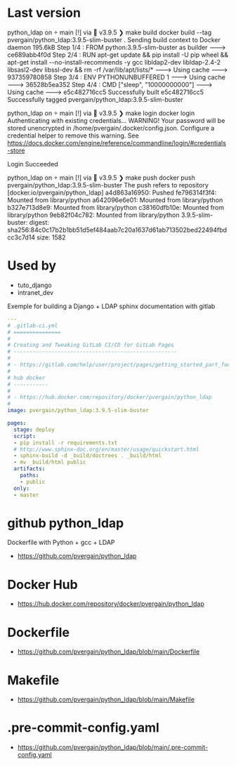 Last version
==============

python_ldap on  main [!] via 🐍 v3.9.5
❯ make build
docker build --tag pvergain/python_ldap:3.9.5-slim-buster .
Sending build context to Docker daemon  195.6kB
Step 1/4 : FROM python:3.9.5-slim-buster as builder
 ---> ce689abb4f0d
Step 2/4 : RUN apt-get update     && pip install -U pip wheel     && apt-get install --no-install-recommends -y gcc libldap2-dev libldap-2.4-2 libsasl2-dev libssl-dev     && rm -rf /var/lib/apt/lists/*
 ---> Using cache
 ---> 937359780858
Step 3/4 : ENV PYTHONUNBUFFERED 1
 ---> Using cache
 ---> 36528b5ea352
Step 4/4 : CMD ["sleep", "10000000000"]
 ---> Using cache
 ---> e5c482716cc5
Successfully built e5c482716cc5
Successfully tagged pvergain/python_ldap:3.9.5-slim-buster

python_ldap on  main [!] via 🐍 v3.9.5
❯ make login
docker login
Authenticating with existing credentials...
WARNING! Your password will be stored unencrypted in /home/pvergain/.docker/config.json.
Configure a credential helper to remove this warning. See
https://docs.docker.com/engine/reference/commandline/login/#credentials-store

Login Succeeded

python_ldap on  main [!] via 🐍 v3.9.5
❯ make push
docker push pvergain/python_ldap:3.9.5-slim-buster
The push refers to repository [docker.io/pvergain/python_ldap]
a4d863a16950: Pushed
fe796314f3f4: Mounted from library/python
a642096e6e01: Mounted from library/python
b327e713d8e9: Mounted from library/python
c38160dfb10e: Mounted from library/python
9eb82f04c782: Mounted from library/python
3.9.5-slim-buster: digest: sha256:84c0c17b2b1bb51d5ef484aab7c20a1637d61ab713502bed22494fbdcc3c7d14 size: 1582


Used by
=========

- tuto_django
- intranet_dev


Exemple for building a Django + LDAP sphinx documentation with gitlab

```yaml
---
# .gitlab-ci.yml
# ===============
#
# Creating and Tweaking GitLab CI/CD for GitLab Pages
# ----------------------------------------------------
#
# - https://gitlab.com/help/user/project/pages/getting_started_part_four.md
#
# hub docker
# -----------
#
# - https://hub.docker.com/repository/docker/pvergain/python_ldap
#
image: pvergain/python_ldap:3.9.5-slim-buster

pages:
  stage: deploy
  script:
  - pip install -r requirements.txt
  # http://www.sphinx-doc.org/en/master/usage/quickstart.html
  - sphinx-build -d _build/doctrees . _build/html
  - mv _build/html public
  artifacts:
    paths:
    - public
  only:
  - master
```

# github python_ldap

Dockerfile with Python + gcc + LDAP

- https://github.com/pvergain/python_ldap

# Docker Hub

- https://hub.docker.com/repository/docker/pvergain/python_ldap

# Dockerfile

- https://github.com/pvergain/python_ldap/blob/main/Dockerfile

# Makefile

- https://github.com/pvergain/python_ldap/blob/main/Makefile

# .pre-commit-config.yaml

- https://github.com/pvergain/python_ldap/blob/main/.pre-commit-config.yaml


